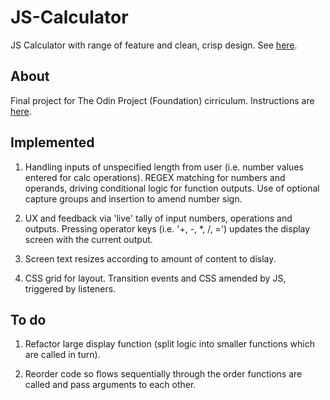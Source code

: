 # JS-Calculator

JS Calculator with range of feature and clean, crisp design. See [here](https://rajheer.github.io/JS-Calculator/).

## About

Final project for The Odin Project (Foundation) cirriculum. Instructions are [here](https://www.theodinproject.com/lessons/foundations-calculator).

## Implemented

1. Handling inputs of unspecified length from user (i.e. number values entered for calc operations). REGEX matching for numbers and operands, driving conditional logic for function outputs. Use of optional capture groups and insertion to amend number sign.

2. UX and feedback via 'live' tally of input numbers, operations and outputs. Pressing operator keys (i.e. '+, -, *, /, =') updates the display screen with the current output.

3. Screen text resizes according to amount of content to dislay.

4. CSS grid for layout. Transition events and CSS amended by JS, triggered by listeners.

## To do

1. Refactor large display function (split logic into smaller functions which are called in turn).

2. Reorder code so flows sequentially through the order functions are called and pass arguments to each other.
 